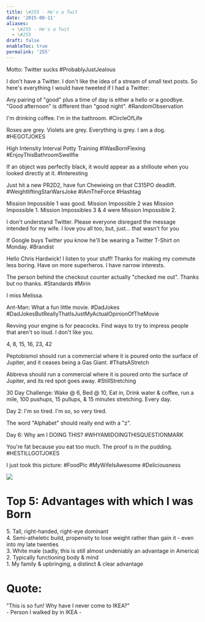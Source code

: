 ```yaml
---
title: \#255 - He's a Twit
date: '2015-08-11'
aliases:
  - \#255 - He's a Twit
  - \#255
draft: false
enableToc: true
permalink: '255'
---
```


Motto: Twitter sucks \#ProbablyJustJealous   
  
I don't have a Twitter. I don't like the idea of a stream of small text posts. So here's everything I would have tweeted if I had a Twitter:   
  
 Any pairing of "good" plus a time of day is either a hello or a goodbye. "Good afternoon" is different than "good night". \#RandomObservation   
  
 I'm drinking coffee. I'm in the bathroom. \#CircleOfLife   
  
 Roses are grey. Violets are grey. Everything is grey. I am a dog. \#HEGOTJOKES   
  
 High Intensity Interval Potty Training \#IWasBornFlexing \#EnjoyThisBathroomSwellfie   
  
 If an object was perfectly black, it would appear as a shilloute when you looked directly at it. \#Interesting   
  
 Just hit a new PR2D2, have fun Chewieing on that C315PO deadlift. \#WeightliftingStarWarsJoke \#IAmTheForce \#Hashtag   
  
 Mission Impossible 1 was good. Mission Impossible 2 was Mission Impossible 1\. Mission Impossibles 3 & 4 were Mission Impossible 2\.   
  
 I don't understand Twitter. Please everyone disregard the message intended for my wife. I love you all too, but, just... that wasn't for you   
  
 If Google buys Twitter you know he'll be wearing a Twitter T-Shirt on Monday. \#Brandist   
  
 Hello Chris Hardwick! I listen to your stuff! Thanks for making my commute less boring. Have on more superheros. I have narrow interests.   
  
 The person behind the checkout counter actually "checked me out". Thanks but no thanks. \#Standards \#Mirin   
  
 I miss Melissa.   
  
 Ant-Man: What a fun little movie. \#DadJokes \#DadJokesButReallyThatIsJustMyActualOpinionOfTheMovie   
  
 Revving your engine is for peacocks. Find ways to try to impress people that aren't so loud. I don't like you.   
  
4, 8, 15, 16, 23, 42   
  
Peptobismol should run a commercial where it is poured onto the surface of Jupiter, and it ceases being a Gas Giant. \#ThatsAStretch   
  
Abbreva should run a commercial where it is poured onto the surface of Jupiter, and its red spot goes away. \#StillStretching   
  
30 Day Challenge: Wake @ 6, Bed @ 10, Eat in, Drink water & coffee, run a mile, 100 pushups, 15 pullups, & 15 minutes stretching. Every day.   
  
Day 2: I'm so tired. I'm so, so very tired.   
  
The word "Alphabet" should really end with a "z".   
  
Day 6: Why am I DOING THIS? \#WHYAMIDOINGTHISQUESTIONMARK   
  
 You're fat because you eat too much. The proof is in the pudding. \#HESTILLGOTJOKES   
  
I just took this picture: \#FoodPic \#MyWifeIsAwesome \#Deliciousness  
  
[![](assets/255-1.jpg)](http://4.bp.blogspot.com/-PnezZp-nqf0/VcUQzxoXBXI/AAAAAAAB6BU/gcT0HB8qkCQ/s1600/IMG%5F20150514%5F191324.jpg)

  
# Top 5: Advantages with which I was Born   
5\. Tall, right-handed, right-eye dominant   
4\. Semi-atheletic build, propensity to lose weight rather than gain it - even into my late twenties   
3\. White male (sadly, this is still almost undeniably an advantage in America)   
2\. Typically functioning body & mind   
1\. My family & upbringing, a distinct & clear advantage   
  
# Quote:   
"This is so fun! Why have I never come to IKEA?"  
\- Person I walked by in IKEA -
